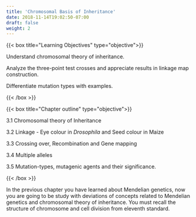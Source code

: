 ```yaml
---
title: 'Chromosomal Basis of Inheritance'
date: 2018-11-14T19:02:50-07:00
draft: false
weight: 2
---
```


{{< box title="Learning Objectives" type="objective">}}


	
Understand chromosomal theory of inheritance.

 Analyze the three-point test crosses and appreciate results in linkage map construction.
	
Differentiate mutation types with
examples.

{{< /box >}}

{{< box title="Chapter outline" type="objective">}}

3.1 Chromosomal theory of Inheritance

3.2	Linkage - Eye colour in *Drosophila* and Seed colour in Maize

3.3 Crossing over, Recombination and Gene mapping

3.4 Multiple alleles

3.5 Mutation-types, mutagenic agents and their significance.

{{< /box >}}

In the previous chapter you have learned about Mendelian genetics, now you are going to be study with deviations of concepts related to Mendelian genetics and chromosomal theory of inheritance. You must recall the structure of chromosome and cell division from eleventh standard.

